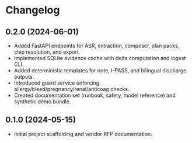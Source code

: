 # Changelog

## 0.2.0 (2024-06-01)
- Added FastAPI endpoints for ASR, extraction, composer, plan packs, chip resolution, and export.
- Implemented SQLite evidence cache with delta computation and ingest CLI.
- Added deterministic templates for note, I-PASS, and bilingual discharge outputs.
- Introduced guard service enforcing allergy/bleed/pregnancy/renal/anticoag checks.
- Created documentation set (runbook, safety, model reference) and synthetic demo bundle.

## 0.1.0 (2024-05-15)
- Initial project scaffolding and vendor RFP documentation.
